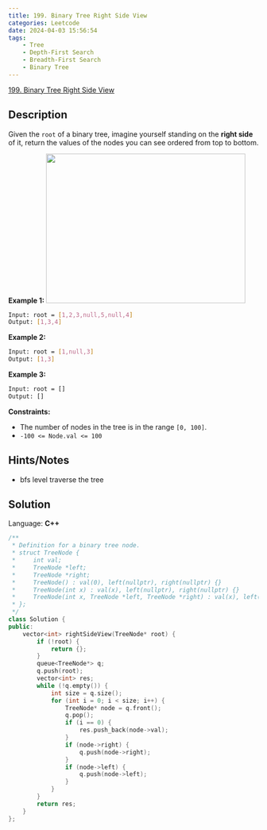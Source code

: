 ```yaml
---
title: 199. Binary Tree Right Side View
categories: Leetcode
date: 2024-04-03 15:56:54
tags:
    - Tree
    - Depth-First Search
    - Breadth-First Search
    - Binary Tree
---
```


[199. Binary Tree Right Side View](https://leetcode.com/problems/binary-tree-right-side-view/description/)

## Description

Given the `root` of a binary tree, imagine yourself standing on the **right side**  of it, return the values of the nodes you can see ordered from top to bottom.

**Example 1:**
<img alt="" src="https://assets.leetcode.com/uploads/2021/02/14/tree.jpg" style="width: 401px; height: 301px;">

```bash
Input: root = [1,2,3,null,5,null,4]
Output: [1,3,4]
```

**Example 2:**

```bash
Input: root = [1,null,3]
Output: [1,3]
```

**Example 3:**

```bash
Input: root = []
Output: []
```

**Constraints:**

- The number of nodes in the tree is in the range `[0, 100]`.
- `-100 <= Node.val <= 100`

## Hints/Notes

- bfs level traverse the tree

## Solution

Language: **C++**

```C++
/**
 * Definition for a binary tree node.
 * struct TreeNode {
 *     int val;
 *     TreeNode *left;
 *     TreeNode *right;
 *     TreeNode() : val(0), left(nullptr), right(nullptr) {}
 *     TreeNode(int x) : val(x), left(nullptr), right(nullptr) {}
 *     TreeNode(int x, TreeNode *left, TreeNode *right) : val(x), left(left), right(right) {}
 * };
 */
class Solution {
public:
    vector<int> rightSideView(TreeNode* root) {
        if (!root) {
            return {};
        }
        queue<TreeNode*> q;
        q.push(root);
        vector<int> res;
        while (!q.empty()) {
            int size = q.size();
            for (int i = 0; i < size; i++) {
                TreeNode* node = q.front();
                q.pop();
                if (i == 0) {
                    res.push_back(node->val);
                }
                if (node->right) {
                    q.push(node->right);
                }
                if (node->left) {
                    q.push(node->left);
                }
            }
        }
        return res;
    }
};
```
